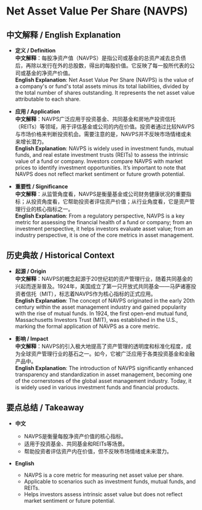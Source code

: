# Net Asset Value Per Share (NAVPS)

## 中文解释 / English Explanation

* **定义 / Definition**  
  **中文解释**：每股净资产值（NAVPS）是指公司或基金的总资产减去总负债后，再除以发行在外的总股数，得出的每股价值。它反映了每一股所代表的公司或基金的净资产价值。  
  **English Explanation**: Net Asset Value Per Share (NAVPS) is the value of a company's or fund's total assets minus its total liabilities, divided by the total number of shares outstanding. It represents the net asset value attributable to each share.

* **应用 / Application**  
  **中文解释**：NAVPS广泛应用于投资基金、共同基金和房地产投资信托（REITs）等领域，用于评估基金或公司的内在价值。投资者通过比较NAVPS与市场价格来判断投资机会。需要注意的是，NAVPS并不反映市场情绪或未来增长潜力。  
  **English Explanation**: NAVPS is widely used in investment funds, mutual funds, and real estate investment trusts (REITs) to assess the intrinsic value of a fund or company. Investors compare NAVPS with market prices to identify investment opportunities. It’s important to note that NAVPS does not reflect market sentiment or future growth potential.

* **重要性 / Significance**  
  **中文解释**：从监管角度看，NAVPS是衡量基金或公司财务健康状况的重要指标；从投资角度看，它帮助投资者评估资产价值；从行业角度看，它是资产管理行业的核心指标之一。  
  **English Explanation**: From a regulatory perspective, NAVPS is a key metric for assessing the financial health of a fund or company; from an investment perspective, it helps investors evaluate asset value; from an industry perspective, it is one of the core metrics in asset management.

## 历史典故 / Historical Context

* **起源 / Origin**  
  **中文解释**：NAVPS的概念起源于20世纪初的资产管理行业，随着共同基金的兴起而逐渐普及。1924年，美国成立了第一只开放式共同基金——马萨诸塞投资者信托（MIT），标志着NAVPS作为核心指标的正式应用。  
  **English Explanation**: The concept of NAVPS originated in the early 20th century within the asset management industry and gained popularity with the rise of mutual funds. In 1924, the first open-end mutual fund, Massachusetts Investors Trust (MIT), was established in the U.S., marking the formal application of NAVPS as a core metric.

* **影响 / Impact**  
  **中文解释**：NAVPS的引入极大地提高了资产管理的透明度和标准化程度，成为全球资产管理行业的基石之一。如今，它被广泛应用于各类投资基金和金融产品中。  
  **English Explanation**: The introduction of NAVPS significantly enhanced transparency and standardization in asset management, becoming one of the cornerstones of the global asset management industry. Today, it is widely used in various investment funds and financial products.

## 要点总结 / Takeaway

* **中文**  
  - NAVPS是衡量每股净资产价值的核心指标。  
  - 适用于投资基金、共同基金和REITs等场景。  
  - 帮助投资者评估资产内在价值，但不反映市场情绪或未来潜力。

* **English**  
  - NAVPS is a core metric for measuring net asset value per share.  
  - Applicable to scenarios such as investment funds, mutual funds, and REITs.  
  - Helps investors assess intrinsic asset value but does not reflect market sentiment or future potential.